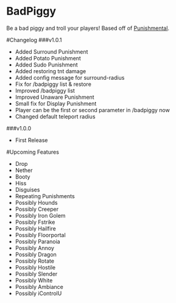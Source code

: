 # BadPiggy
Be a bad piggy and troll your players! Based off of [Punishmental](http://dev.bukkit.org/bukkit-plugins/punishmental/). 

#Changelog
###v1.0.1
* Added Surround Punishment
* Added Potato Punishment
* Added Sudo Punishment
* Added restoring tnt damage
* Added config message for surround-radius
* Fix for /badpiggy list & restore
* Improved /badpiggy list
* Improved Unaware Punishment
* Small fix for Display Punishment
* Player can be the first or second parameter in /badpiggy now
* Changed default teleport radius

###v1.0.0
* First Release

#Upcoming Features
* Drop
* Nether
* Booty
* Hiss
* Disguises
* Repeating Punishments
* Possibly Hounds
* Possibly Creeper
* Possibly Iron Golem
* Possibly Fstrike
* Possibly Hailfire
* Possibly Floorportal
* Possibly Paranoia
* Possibly Annoy
* Possibly Dragon
* Possibly Rotate
* Possibly Hostile
* Possibly Slender
* Possibly White
* Possibly Ambiance
* Possibly iControlU

